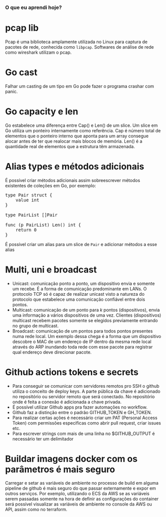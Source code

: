 ### O que eu aprendi hoje?

# pcap lib 

Pcap é uma biblioteca amplamente utilizada no Linux para captura de pacotes de rede, conhecida como `libpcap`. Softwares de análise de rede como wireshark utilizam o pcap. 

# Go cast 

Falhar um casting de um tipo em Go pode fazer o programa crashar com panic.

# Go capacity e len 

Go estabelece uma diferença entre Cap() e Len() de um slice. Um slice em Go utiliza um ponteiro internamente como referência. Cap é número total de elementos que o ponteiro interno que aponta para um array consegue alocar antes de ter que realocar mais blocos de memória. Len() é a quantidade real de elementos que a estrutura têm armazenada.

# Alias types e métodos adicionais

É possível criar métodos adicionais assim sobreescrever métodos existentes de coleções em Go, por exemplo: 

<pre>
type Pair struct {
	value int 
}

type PairList []Pair

func (p PairList) Len() int {
	return 0
}
</pre>

É possível criar um alias para um slice de `Pair` e adicionar métodos a esse alias

# Multi, uni e broadcast 

- Unicast: comunicação ponto a ponto, um dispositivo envia e somente um recebe. É a forma de comunicação predominante em LANs. O protocolo TCP só é capaz de realizar unicast visto a natureza do protocolo que estabelece uma comunicação confiável entre dois pontos.
- Multicast: comunicação de um ponto para *k* pontos (dispositivos), envia uma informação a vários dispositivos de uma vez. Clientes (dispositivos) multicast recebem pacotes somente se elegidos previamente entrando no grupo de multicast.
- Broadcast: comunicação de um pontos para todos pontos presentes numa rede local. Um exemplo dessa chega é a forma que um dispositivo descobre o MAC de um endereço de IP dentro da mesma rede local através do ARP inundando toda rede com esse pacote para registrar qual endereço deve direcionar pacote.

# Github actions tokens e secrets

- Para conseguir se comunicar com servidores remotos pro SSH o github utiliza o conceito de deploy keys. A parte pública da chave é adicionado no repositório ou servidor remoto que será conectado. No repositório onde é feita a conexão é adicionada a chave privada.  
- É possível utilizar Github apps pra fazer automações no workflow.
- Github faz a distinção entre o padrão GITHUB_TOKEN e GH_TOKEN. 
- Para realizar certas ações é necessário criar um PAT (Personal Access Token) com permissões especificas como abrir pull request, criar issues etc. 
- Para escrever strings com mais de uma linha no $GITHUB_OUTPUT é necessário ter um delimitador

# Buildar imagens docker com os parâmetros é mais seguro 

Carregar e setar as variáveis de ambiente no processo de build em alguma pipeline de github é mais seguro do que passar externamente e expor em outros serviços. Por exemplo, utilizando o ECS da AWS se as variáveis serem passadas somente na hora de definir as configurações do container será possível visualizar as variáveis de ambiente no console da AWS ou API, assim como no terraform. 
